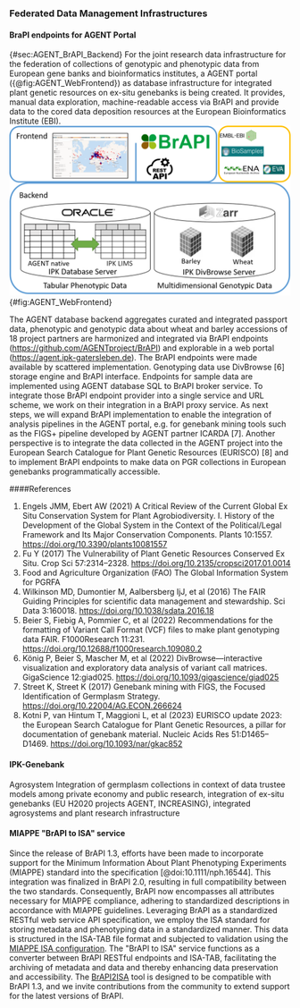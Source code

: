 ### Federated Data Management Infrastructures
<!-- 
(AGENT, INCREASING, EURISCO, DataPLANT, NFDI4BioDiversity, FAIRAgro)

* General use case description(s) -  AgrosystemIntegration of germplasm collections in context of data trustee models among private economy and public research, integration of ex-situ genebanks (EU H2020 projects AGENT, INCREASING), integrated agrosystems and plant research infrastructure
* Specific tool examples - BraPI endpoints for AGENT, IPK-Genebank, MIAPPE ISA-TAB2BRAPI service
* Alternate solutions/ why is it better with BrAPI - Schema.ORG lightweight meta data harvesting, ARCs as collaborative data decoration, API and publication pipeline
* future related use cases, areas to improve - LIMS to BrAPI proxies -->

#### BraPI endpoints for AGENT Portal
{#sec:AGENT_BrAPI_Backend}
For the joint research data infrastructure for the federation of collections of genotypic and phenotypic data from European gene banks and bioinformatics institutes, a AGENT portal ({@fig:AGENT_WebFrontend}) as database infrastructure for integrated plant genetic resources on ex-situ genebanks is being created. It provides, manual data exploration, machine-readable access via BrAPI and provide data to the cored data deposition resources at the European Bioinformatics Institute (EBI).
![Figure AGENT Portal](images/AGENT_WebFrontend.png){#fig:AGENT_WebFrontend}

The AGENT database backend aggregates curated and integrated passport data, phenotypic and genotypic data about wheat and barley accessions of 18 project partners are harmonized and integrated via BrAPI endpoints (https://github.com/AGENTproject/BrAPI) and explorable in a web portal (https://agent.ipk-gatersleben.de). The BrAPI endpoints were made available by scattered implementation. Genotyping data use DivBrowse [6] storage engine and BrAPI interface. Endpoints for sample data are implemented using AGENT database SQL to BrAPI broker service.
To integrate those BrAPI endpoint provider into a single service and URL scheme, we work on their integration in a BrAPI proxy service. As next steps, we will expand BrAPI implementation to enable the integration of analysis pipelines in the AGENT portal, e.g. for genebank mining tools such as the FIGS+ pipeline developed by AGENT partner ICARDA [7]. Another perspective is to integrate the data collected in the AGENT project into the European Search Catalogue for Plant Genetic Resources (EURISCO) [8] and to implement BrAPI endpoints to make data on PGR collections in European genebanks programmatically accessible.

####References
1. 	Engels JMM, Ebert AW (2021) A Critical Review of the Current Global Ex Situ Conservation System for Plant Agrobiodiversity. I. History of the Development of the Global System in the Context of the Political/Legal Framework and Its Major Conservation Components. Plants 10:1557. https://doi.org/10.3390/plants10081557
2. 	Fu Y (2017) The Vulnerability of Plant Genetic Resources Conserved Ex Situ. Crop Sci 57:2314–2328. https://doi.org/10.2135/cropsci2017.01.0014
3. 	Food and Agriculture Organization (FAO) The Global Information System for PGRFA
4. 	Wilkinson MD, Dumontier M, Aalbersberg IjJ, et al (2016) The FAIR Guiding Principles for scientific data management and stewardship. Sci Data 3:160018. https://doi.org/10.1038/sdata.2016.18
5. 	Beier S, Fiebig A, Pommier C, et al (2022) Recommendations for the formatting of Variant Call Format (VCF) files to make plant genotyping data FAIR. F1000Research 11:231. https://doi.org/10.12688/f1000research.109080.2
6. 	König P, Beier S, Mascher M, et al (2022) DivBrowse—interactive visualization and exploratory data analysis of variant call matrices. GigaScience 12:giad025. https://doi.org/10.1093/gigascience/giad025
7. 	Street K, Street K (2017) Genebank mining with FIGS, the Focused Identification of Germplasm Strategy. https://doi.org/10.22004/AG.ECON.266624
8. 	Kotni P, van Hintum T, Maggioni L, et al (2023) EURISCO update 2023: the European Search Catalogue for Plant Genetic Resources, a pillar for documentation of genebank material. Nucleic Acids Res 51:D1465–D1469. https://doi.org/10.1093/nar/gkac852

#### IPK-Genebank

<!-- Peter S: Stub paragraph to stimulate the writing process. Please edit, rewrite, or delete as needed. -->
Agrosystem Integration of germplasm collections in context of data trustee models among private economy and public research, integration of ex-situ genebanks (EU H2020 projects AGENT, INCREASING), integrated agrosystems and plant research infrastructure

#### MIAPPE "BrAPI to ISA" service


Since the release of BrAPI 1.3, efforts have been made to incorporate support for the Minimum Information About Plant Phenotyping Experiments (MIAPPE) standard into the specification [@doi:10.1111/nph.16544]. This integration was finalized in BrAPI 2.0, resulting in full compatibility between the two standards. Consequently, BrAPI now encompasses all attributes necessary for MIAPPE compliance, adhering to standardized descriptions in accordance with MIAPPE guidelines. Leveraging BrAPI as a standardized RESTful web service API specification, we employ the ISA standard for storing metadata and phenotyping data in a standardized manner. This data is structured in the ISA-TAB file format and subjected to validation using the [MIAPPE ISA configuration](https://github.com/ELIXIR-Belgium/isatab-validation). The "BrAPI to ISA" service functions as a converter between BrAPI RESTful endpoints and ISA-TAB, facilitating the archiving of metadata and data and thereby enhancing data preservation and accessibility. The [BrAPI2ISA](https://github.com/elixir-europe/plant-brapi-to-isa) tool is designed to be compatible with BrAPI 1.3, and we invite contributions from the community to extend support for the latest versions of BrAPI.
